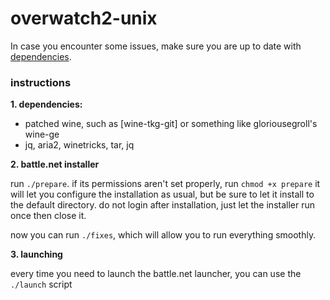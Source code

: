 # overwatch2-unix

In case you encounter some issues, make sure you are up to date with [dependencies].

[dependencies]: https://github.com/lutris/docs/blob/master/WineDependencies.md

### instructions

**1. dependencies:**
- patched wine, such as [wine-tkg-git] or something like gloriousegroll's wine-ge
- jq, aria2, winetricks, tar, jq

**2. battle.net installer**

run `./prepare`. if its permissions aren't set properly, run `chmod +x prepare`
it will let you configure the installation as usual, but be sure to let it install to
the default directory. do not login after installation, just let the installer run once
then close it.

now you can run `./fixes`, which will allow you to run everything smoothly.

**3. launching**

every time you need to launch the battle.net launcher, you can use the `./launch` script
